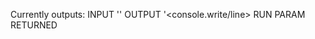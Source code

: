Currently outputs:
INPUT '<userinput>'
OUTPUT '<console.write/line>
RUN <methodName>
PARAM <parameter of method>
RETURNED <function return>
